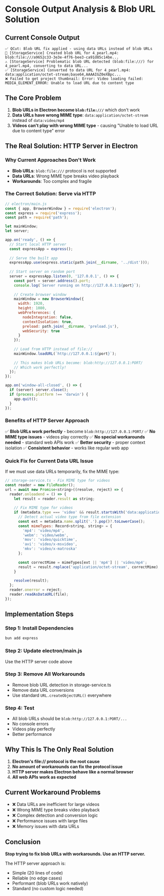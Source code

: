 # Console Output Analysis & Blob URL Solution

## Current Console Output
```
✅ QCut: Blob URL fix applied - using data URLs instead of blob URLs
🔵 [StorageService] Created blob URL for 4_pearl.mp4: blob:file:///a9652c33-3e3e-4f76-bee3-ca91d85c14be...
⚠️ [StorageService] Problematic blob URL detected (blob:file:///) for 4_pearl.mp4, converting to data URL...
✅ [StorageService] Converted to data URL for 4_pearl.mp4: data:application/octet-stream;base64,AAAAIGZ0eXBpc...
❌ Failed to get project thumbnail: Error: Video loading failed: MEDIA_ELEMENT_ERROR: Unable to load URL due to content type
```

## The Core Problem
1. **Blob URLs in Electron become `blob:file:///`** which don't work
2. **Data URLs have wrong MIME type**: `data:application/octet-stream` instead of `data:video/mp4`
3. **Videos can't play with wrong MIME type** - causing "Unable to load URL due to content type" error

## The Real Solution: HTTP Server in Electron

### Why Current Approaches Don't Work
- **Blob URLs**: `blob:file:///` protocol is not supported
- **Data URLs**: Wrong MIME type breaks video playback
- **Workarounds**: Too complex and fragile

### The Correct Solution: Serve via HTTP

```javascript
// electron/main.js
const { app, BrowserWindow } = require('electron');
const express = require('express');
const path = require('path');

let mainWindow;
let server;

app.on('ready', () => {
  // Start local HTTP server
  const expressApp = express();
  
  // Serve the built app
  expressApp.use(express.static(path.join(__dirname, '../dist')));
  
  // Start server on random port
  server = expressApp.listen(0, '127.0.0.1', () => {
    const port = server.address().port;
    console.log(`Server running on http://127.0.0.1:${port}`);
    
    // Create browser window
    mainWindow = new BrowserWindow({
      width: 1920,
      height: 1080,
      webPreferences: {
        nodeIntegration: false,
        contextIsolation: true,
        preload: path.join(__dirname, 'preload.js'),
        webSecurity: true
      }
    });
    
    // Load from HTTP instead of file://
    mainWindow.loadURL(`http://127.0.0.1:${port}`);
    
    // This makes blob URLs become: blob:http://127.0.0.1:PORT/
    // Which work perfectly!
  });
});

app.on('window-all-closed', () => {
  if (server) server.close();
  if (process.platform !== 'darwin') {
    app.quit();
  }
});
```

### Benefits of HTTP Server Approach
✅ **Blob URLs work perfectly** - become `blob:http://127.0.0.1:PORT/`
✅ **No MIME type issues** - videos play correctly
✅ **No special workarounds needed** - standard web APIs work
✅ **Better security** - proper context isolation
✅ **Consistent behavior** - works like regular web app

### Quick Fix for Current Data URL Issue

If we must use data URLs temporarily, fix the MIME type:

```javascript
// storage-service.ts - Fix MIME type for videos
const reader = new FileReader();
url = await new Promise<string>((resolve, reject) => {
  reader.onloadend = () => {
    let result = reader.result as string;
    
    // Fix MIME type for videos
    if (metadata.type === 'video' && result.startsWith('data:application/octet-stream')) {
      // Detect actual video type from file extension
      const ext = metadata.name.split('.').pop()?.toLowerCase();
      const mimeTypes: Record<string, string> = {
        'mp4': 'video/mp4',
        'webm': 'video/webm',
        'mov': 'video/quicktime',
        'avi': 'video/x-msvideo',
        'mkv': 'video/x-matroska'
      };
      
      const correctMime = mimeTypes[ext || 'mp4'] || 'video/mp4';
      result = result.replace('application/octet-stream', correctMime);
    }
    
    resolve(result);
  };
  reader.onerror = reject;
  reader.readAsDataURL(file);
});
```

## Implementation Steps

### Step 1: Install Dependencies
```bash
bun add express
```

### Step 2: Update electron/main.js
Use the HTTP server code above

### Step 3: Remove All Workarounds
- Remove blob URL detection in storage-service.ts
- Remove data URL conversions
- Use standard `URL.createObjectURL()` everywhere

### Step 4: Test
- All blob URLs should be `blob:http://127.0.0.1:PORT/...`
- No console errors
- Videos play perfectly
- Better performance

## Why This Is The Only Real Solution
1. **Electron's file:// protocol is the root cause**
2. **No amount of workarounds can fix the protocol issue**
3. **HTTP server makes Electron behave like a normal browser**
4. **All web APIs work as expected**

## Current Workaround Problems
- ❌ Data URLs are inefficient for large videos
- ❌ Wrong MIME type breaks video playback
- ❌ Complex detection and conversion logic
- ❌ Performance issues with large files
- ❌ Memory issues with data URLs

## Conclusion
**Stop trying to fix blob URLs with workarounds. Use an HTTP server.**

The HTTP server approach is:
- Simple (20 lines of code)
- Reliable (no edge cases)
- Performant (blob URLs work natively)
- Standard (no custom logic needed)